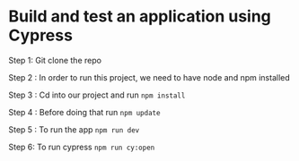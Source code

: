 # Build and test an application using Cypress

Step 1:
Git clone the repo 


Step 2 :
In order to run this project, we need to have node and npm installed


Step 3 :
Cd into our project and run 
`npm install`


Step 4 :
Before doing that run 
`npm update`


Step 5 :
To run the app 
`npm run dev`


Step 6:
To run cypress
`npm run cy:open`

